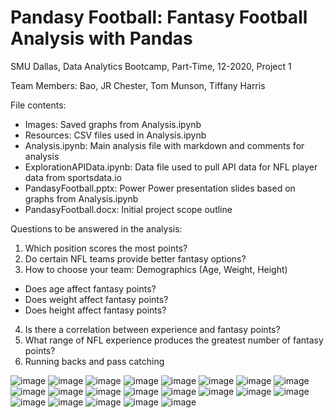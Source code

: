 # Pandasy Football: Fantasy Football Analysis with Pandas
SMU Dallas, Data Analytics Bootcamp, Part-Time, 12-2020, Project 1

Team Members: Bao, JR Chester, Tom Munson, Tiffany Harris

File contents:
* Images: Saved graphs from Analysis.ipynb
* Resources: CSV files used in Analysis.ipynb
* Analysis.ipynb: Main analysis file with markdown and comments for analysis
* ExplorationAPIData.ipynb: Data file used to pull API data for NFL player data from sportsdata.io
* PandasyFootball.pptx: Power Power presentation slides based on graphs from Analysis.ipynb
* PandasyFootball.docx: Initial project scope outline

Questions to be answered in the analysis:
1. Which position scores the most points?
2. Do certain NFL teams provide better fantasy options?
3. How to choose your team: Demographics (Age, Weight, Height)
* Does age affect fantasy points?
* Does weight affect fantasy points?
* Does height affect fantasy points?
4. Is there a correlation between experience and fantasy points?
5. What range of NFL experience produces the greatest number of fantasy points?
6. Running backs and pass catching

![image](https://user-images.githubusercontent.com/74734539/127741478-5f7795cf-389a-408b-95ed-400590d7b14a.png)
![image](https://user-images.githubusercontent.com/74734539/127741493-e3de8e1a-a96b-4710-b704-67e3fce185a8.png)
![image](https://user-images.githubusercontent.com/74734539/127741497-e886da67-4836-4e18-b666-cd9cf3840c70.png)
![image](https://user-images.githubusercontent.com/74734539/127741499-8264bc97-3c93-42d6-a16e-0a7d521e4619.png)
![image](https://user-images.githubusercontent.com/74734539/127741503-96cdb73f-06ef-491d-982c-081d5fe4ba38.png)
![image](https://user-images.githubusercontent.com/74734539/127741505-a0dd450b-4d70-49e0-82bd-0b1893f8df8b.png)
![image](https://user-images.githubusercontent.com/74734539/127741512-5c518496-7cb2-47a5-8688-493721e713e9.png)
![image](https://user-images.githubusercontent.com/74734539/127741520-29bceba1-bb71-476e-8055-d09391799f50.png)
![image](https://user-images.githubusercontent.com/74734539/127741531-249a49dd-aa2b-4c0e-adba-5a9ff9a96d62.png)
![image](https://user-images.githubusercontent.com/74734539/127741534-b3df4397-7718-451e-968c-8b9d0c011477.png)
![image](https://user-images.githubusercontent.com/74734539/127741536-029b4f34-ae86-4280-9998-2e6f440ce4c1.png)
![image](https://user-images.githubusercontent.com/74734539/127741540-24e25d3a-5830-484d-aeba-475a31654c7f.png)
![image](https://user-images.githubusercontent.com/74734539/127741548-9c778afe-44f4-4da8-810a-64f1f305c120.png)
![image](https://user-images.githubusercontent.com/74734539/127741550-2bb956cb-b592-4465-a056-a488cd03fac3.png)
![image](https://user-images.githubusercontent.com/74734539/127741555-f887bd08-4df4-41f6-8076-a2c47c00abd3.png)
![image](https://user-images.githubusercontent.com/74734539/127741561-96e9d68c-d574-4269-977c-28f19bbc1174.png)
![image](https://user-images.githubusercontent.com/74734539/127741571-7b2c88cf-e870-4d7b-87e1-b48773e93765.png)
![image](https://user-images.githubusercontent.com/74734539/127741572-1ede2b74-2bdc-4fe6-933c-2846bb23e4e1.png)
![image](https://user-images.githubusercontent.com/74734539/127741573-42a5a855-af78-4798-b188-38db5ea77202.png)
![image](https://user-images.githubusercontent.com/74734539/127741577-1227b2c9-095a-42ce-847a-34e6907b26c0.png)
![image](https://user-images.githubusercontent.com/74734539/127741584-4c8834f4-6778-4bc2-8a62-bd689703064a.png)

